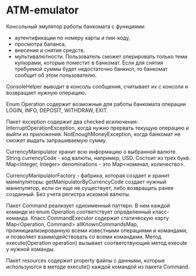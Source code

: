 # ATM-emulator

 Консольный эмулятор работы банкомата c функциями: 
 - аутентификации по номеру карты и пин-коду, 
 - просмотра баланса, 
 - внесения и снятия средств. 
 - мультивалютности.
 Пользователь сможет оперировать только теми купюрами, которые поместит в банкомат.
 Если для снятия требуемой суммы будет недостаточно банкнот, то банкомат сообщит об этом пользователю.

 ConsoleHelper выводит в консоль сообщения, считывает их с консоли и возвращает нужную операцию.

 Enum Operation содержит возможные для работы банкомата операции LOGIN, INFO, DEPOSIT, WITHDRAW, EXIT.

 Пакет exception содержит два checked исключения:
 InterruptOperationException, когда нужно прервать текущую операцию и выйти из приложения.
 NotEnoughMoneyException, когда банкомат не сможет выдать запрашиваемую сумму.

 CurrencyManipulator хранит всю информацию о выбранной валюте.
 String currencyCode - код валюты, например, USD. Состоит из трех букв.
 Map<Integer, Integer> denominations - это Map<номинал, количество>.

 CurrencyManipulatorFactory - фабрика, которая создает и хранит манипуляторы.
 getManipulatorByCurrencyCode создает нужный манипулятор, если он еще не существует, либо возвращать ранее созданный.
 Без учета регистра искомой валюты.

 Пакет Command реализует одноименный паттерн. В нем каждой команде из enum Operation соответствует определенный
 класс-команда. Класс CommandExecutor содержит статическую карту Map<Operation, Command> allKnownCommandsMap,
 проинициализированную всеми известными операциями и командами, и позволяет взаимодействовать со всеми командами.
 Метод execute(Operation operation) вызывает соответствующий метод execute у нужной команды.

 Пакет resources содержит property файлы с данными, которые используются в методе execute() каждой командой
 из пакета Command.
